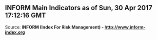## INFORM Main Indicators as of Sun, 30 Apr 2017 17:12:16 GMT

Source: **INFORM (Index For Risk Management) - http://www.inform-index.org**